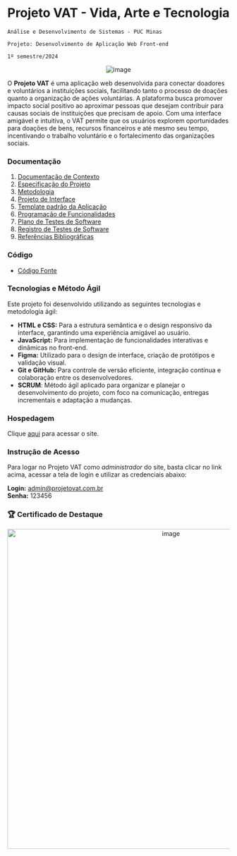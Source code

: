 # Projeto VAT - Vida, Arte e Tecnologia
 
`Análise e Desenvolvimento de Sistemas - PUC Minas`

`Projeto: Desenvolvimento de Aplicação Web Front-end`

`1º semestre/2024`

<div align="center">
  
![image](https://github.com/ICEI-PUC-Minas-PMV-ADS/pmv-ads-2024-1-e1-proj-web-t11-pmv-ads-2024-1-e1-projetovat/assets/145401784/088dda45-5362-44c1-bf35-bc3a821becf0)

</div>

O **Projeto VAT** é uma aplicação web desenvolvida para conectar doadores e voluntários a instituições sociais, facilitando tanto o processo de doações quanto a organização de ações voluntárias. A plataforma busca promover impacto social positivo ao aproximar pessoas que desejam contribuir para causas sociais de instituições que precisam de apoio. Com uma interface amigável e intuitiva, o VAT permite que os usuários explorem oportunidades para doações de bens, recursos financeiros e até mesmo seu tempo, incentivando o trabalho voluntário e o fortalecimento das organizações sociais.

### Documentação
<ol>
<li><a href="documentos/01-Documentação de Contexto.md"> Documentação de Contexto</a></li>
<li><a href="documentos/02-Especificação do Projeto.md"> Especificação do Projeto</a></li>
<li><a href="documentos/03-Metodologia.md"> Metodologia</a></li>
<li><a href="documentos/04-Projeto de Interface.md"> Projeto de Interface</a></li>
<li><a href="documentos/05-Template padrão da Aplicação.md"> Template padrão da Aplicação</a></li>
<li><a href="documentos/06-Programação de Funcionalidades.md"> Programação de Funcionalidades</a></li>
<li><a href="documentos/07-Plano de Testes de Software.md"> Plano de Testes de Software</a></li>
<li><a href="documentos/08-Registro de Testes de Software.md"> Registro de Testes de Software</a></li>
<li><a href="documentos/09-Referências Bibliográficas.md"> Referências Bibliográficas</a></li>
</ol>

### Código

- <a href="codigo-fonte/README.md">Código Fonte</a>

### Tecnologias e Método Ágil 

Este projeto foi desenvolvido utilizando as seguintes tecnologias e metodologia ágil:

- **HTML e CSS:** Para a estrutura semântica e o design responsivo da interface, garantindo uma experiência amigável ao usuário.
- **JavaScript:** Para implementação de funcionalidades interativas e dinâmicas no front-end.
- **Figma:** Utilizado para o design de interface, criação de protótipos e validação visual.
- **Git e GitHub:** Para controle de versão eficiente, integração contínua e colaboração entre os desenvolvedores.
- **SCRUM**: Método ágil aplicado para organizar e planejar o desenvolvimento do projeto, com foco na comunicação, entregas incrementais e adaptação a mudanças.

### Hospedagem 

Clique <a href="https://icei-puc-minas-pmv-ads.github.io/pmv-ads-2024-1-e1-proj-web-t11-pmv-ads-2024-1-e1-projetovat/codigo-fonte/pages/home/home.html">aqui</a> para acessar o site.

### Instrução de Acesso 

Para logar no Projeto VAT como *administrador* do site, basta clicar no link acima, acessar a tela de login e utilizar as credenciais abaixo: 

**Login:** admin@projetovat.com.br <br> 
**Senha:** 123456 <br> 

### 🏆 Certificado de Destaque

<div align="center">
<img width="726" alt="image" src="https://github.com/user-attachments/assets/0a7b7eb5-0fda-47fa-a70d-fb4579527fe9" />
</div>

